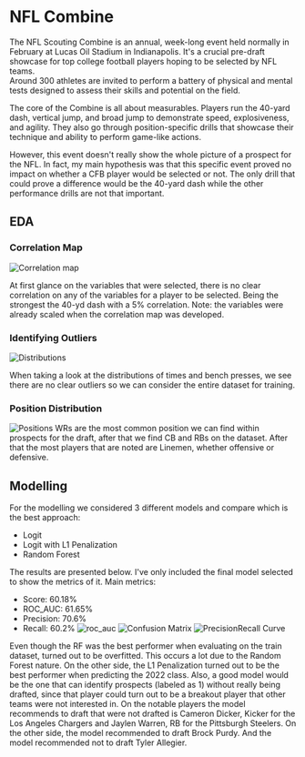 # NFL Combine
The NFL Scouting Combine is an annual, week-long event held normally in February at Lucas Oil Stadium in Indianapolis. 
It's a crucial pre-draft showcase for top college football players hoping to be selected by NFL teams.  
Around 300 athletes are invited to perform a battery of physical and mental tests designed to assess their skills and potential on the field.

The core of the Combine is all about measurables. 
Players run the 40-yard dash, vertical jump, and broad jump to demonstrate speed, explosiveness, and agility. 
They also go through position-specific drills that showcase their technique and ability to perform game-like actions.

However, this event doesn't really show the whole picture of a prospect for the NFL. 
In fact, my main hypothesis was that this specific event proved no impact on whether a CFB player would be selected or not. 
The only drill that could prove a difference would be the 40-yard dash while the other performance drills are not that important. 

## EDA

### Correlation Map
![Correlation map](https://storage.googleapis.com/objects-hosted/corr%20map.png)

At first glance on the variables that were selected, there is no clear correlation on any of the variables for a player to be selected. Being the strongest the 40-yd dash with a 5% correlation.
Note: the variables were already scaled when the correlation map was developed. 

### Identifying Outliers
![Distributions](https://storage.googleapis.com/objects-hosted/continuous%20variables%20combine.png)

When taking a look at the distributions of times and bench presses, we see there are no clear outliers so we can consider the entire dataset for training. 


### Position Distribution
![Positions](https://storage.googleapis.com/objects-hosted/newplot%20(2).png)
WRs are the most common position we can find within prospects for the draft, after that we find CB and RBs on the dataset. 
After that the most players that are noted are Linemen, whether offensive or defensive.

## Modelling
For the modelling we considered 3 different models and compare which is the best approach: 
* Logit
* Logit with L1 Penalization
* Random Forest

The results are presented below. I've only included the final model selected to show the metrics of it. 
Main metrics: 
* Score: 60.18%
* ROC_AUC: 61.65%
* Precision: 70.6%
* Recall: 60.2%
![roc_auc](https://storage.googleapis.com/objects-hosted/roc_auc.png)
![Confusion Matrix](https://storage.googleapis.com/objects-hosted/cm_combine.png)
![PrecisionRecall Curve]()

Even though the RF was the best performer when evaluating on the train dataset, turned out to be overfitted. This occurs a lot due to the Random Forest nature. 
On the other side, the L1 Penalization turned out to be the best performer when predicting the 2022 class. Also, a good model would be the one that can identify prospects
(labeled as 1) without really being drafted, since that player could turn out to be a breakout player that other teams were not interested in. 
On the notable players the model recommends to draft that were not drafted is Cameron Dicker, Kicker for the Los Angeles Chargers and Jaylen Warren, RB for the Pittsburgh Steelers. 
On the other side, the model recommended to draft Brock Purdy. And the model recommended not to draft Tyler Allegier.




